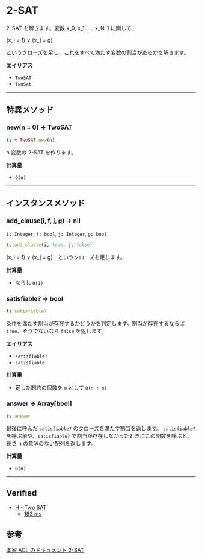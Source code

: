 # 2-SAT

2-SAT を解きます。変数 x_0, x_1, ..., x_N-1 に関して、

(x_i = f) ∨ (x_j = g)

というクローズを足し、これをすべて満たす変数の割当があるかを解きます。

**エイリアス**

- `TwoSAT`
- `TwoSat`

<hr>

## 特異メソッド

### new(n = 0) -> TwoSAT

```ruby
ts = TwoSAT.new(n)
```

n 変数の 2-SAT を作ります。

**計算量**

- `O(n)`

<hr>

## インスタンスメソッド

### add_clause(i, f, j, g) -> nil

`i: Integer`, `f: bool`, `j: Integer`, `g: bool`

```ruby
ts.add_clause(i, true, j, false)
```

(x_i = f) ∨ (x_j = g)　というクローズを足します。

**計算量**

- ならし `O(1)`

### satisfiable? -> bool

```ruby
ts.satisfiable?
```

条件を満たす割当が存在するかどうかを判定します。割当が存在するならば `true`、そうでないなら `false` を返します。

**エイリアス**

- `satisfiable?`
- `satisfiable`

**計算量**

- 足した制約の個数を `m` として `O(n + m)`

### answer -> Array[bool]

```ruby
ts.answer
```

最後に呼んだ `satisfiable?` のクローズを満たす割当を返します。
`satisfiable?` を呼ぶ前や、`satisfiable?` で割当が存在しなかったときにこの関数を呼ぶと、長さ n の意味のない配列を返します。

**計算量**

- `O(n)`

<hr>

## Verified

- [H - Two SAT](https://atcoder.jp/contests/practice2/tasks/practice2_h)
  - [163 ms](https://atcoder.jp/contests/practice2/submissions/16655036)

## 参考

[本家 ACL のドキュメント 2-SAT](https://atcoder.github.io/ac-library/master/document_ja/twosat.html)
